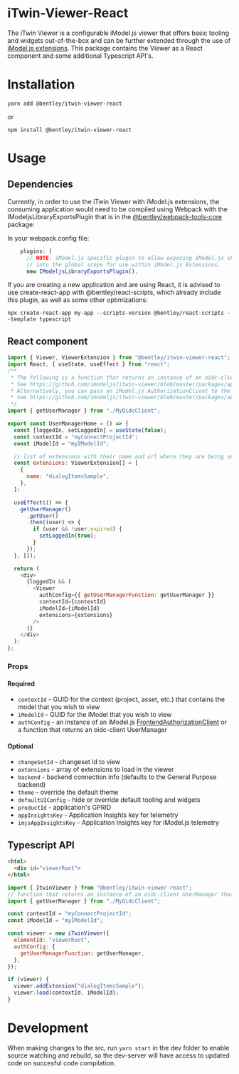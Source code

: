 # iTwin-Viewer-React

The iTwin Viewer is a configurable iModel.js viewer that offers basic tooling and widgets out-of-the-box and can be further extended through the use of [iModel.js extensions](https://github.com/imodeljs/extension-sample). This package contains the Viewer as a React component and some additional Typescript API's.

# Installation

```
yarn add @bentley/itwin-viewer-react
```

or

```
npm install @bentley/itwin-viewer-react
```

# Usage

## Dependencies

Currently, in order to use the iTwin Viewer with iModel.js extensions, the consuming application would need to be compiled using Webpack with the IModeljsLibraryExportsPlugin that is in the [@bentley/webpack-tools-core](https://www.npmjs.com/package/@bentley/webpack-tools-core) package:

In your webpack.config file:

```javascript
    plugins: [
      // NOTE: iModel.js specific plugin to allow exposing iModel.js shared libraries
      // into the global scope for use within iModel.js Extensions.
      new IModeljsLibraryExportsPlugin(),
```

If you are creating a new application and are using React, it is advised to use create-react-app with @bentley/react-scripts, which already include this plugin, as well as some other optimizations:

```
npx create-react-app my-app --scripts-version @bentley/react-scripts --template typescript
```

## React component

```javascript
import { Viewer, ViewerExtension } from "@bentley/itwin-viewer-react";
import React, { useState, useEffect } from "react";
/**
 * The following is a function that returns an instance of an oidc-client UserManager that is configured to authorize an iModel.js backend connection via the Bentley IMS authority
 * See https://github.com/imodeljs/itwin-viewer/blob/master/packages/apps/viewer-sample-react/src/components/home/UserManagerHome.tsx and https://github.com/imodeljs/itwin-viewer/blob/master/packages/apps/viewer-sample-react/src/services/auth/OidcClient.ts for an example
 * Alternatively, you can pass an iModel.js AuthorizationClient to the oidcClient property of the authConfig prop
 * See https://github.com/imodeljs/itwin-viewer/blob/master/packages/apps/viewer-sample-react/src/components/home/AuthClientHome.tsx and https://github.com/imodeljs/itwin-viewer/blob/master/packages/apps/viewer-sample-react/src/services/auth/AuthorizationClient.ts for an example
 */
import { getUserManager } from "./MyOidcClient";

export const UserManagerHome = () => {
  const [loggedIn, setLoggedIn] = useState(false);
  const contextId = "myConnectProjectId";
  const iModelId = "myIModelId";

  // list of extensions with their name and url where they are being served
  const extensions: ViewerExtension[] = [
    {
      name: "dialogItemsSample",
    },
  ];

  useEffect(() => {
    getUserManager()
      .getUser()
      .then((user) => {
        if (user && !user.expired) {
          setLoggedIn(true);
        }
      });
  }, []);

  return (
    <div>
      {loggedIn && (
        <Viewer
          authConfig={{ getUserManagerFunction: getUserManager }}
          contextId={contextId}
          iModelId={iModelId}
          extensions={extensions}
        />
      )}
    </div>
  );
};
```

### Props

#### Required

- `contextId` - GUID for the context (project, asset, etc.) that contains the model that you wish to view
- `iModelId` - GUID for the iModel that you wish to view
- `authConfig` - an instance of an iModel.js [FrontendAuthorizationClient](https://www.imodeljs.org/reference/frontend-authorization-client/authorization/frontendauthorizationclient/) or a function that returns an oidc-client UserManager

#### Optional

- `changeSetId` - changeset id to view
- `extensions` - array of extensions to load in the viewer
- `backend` - backend connection info (defaults to the General Purpose backend)
- `theme` - override the default theme
- `defaultUIConfig` - hide or override default tooling and widgets
- `productId` - application's GPRID
- `appInsightsKey` - Application Insights key for telemetry
- `imjsAppInsightsKey` - Application Insights key for iModel.js telemetry

## Typescript API

```html
<html>
  <div id="viewerRoot">
</html>
```

```javascript
import { ItwinViewer } from "@bentley/itwin-viewer-react";
// function that returns an instance of an oidc-client UserManager that is configured to authorize an iModel.js backend connection via the Bentley IMS authority
import { getUserManager } from "./MyOidcClient";

const contextId = "myConnectProjectId";
const iModelId = "myIModelId";

const viewer = new iTwinViewer({
  elementId: "viewerRoot",
  authConfig: {
    getUserManagerFunction: getUserManager,
  },
});

if (viewer) {
  viewer.addExtension("dialogItemsSample");
  viewer.load(contextId, iModelId);
}
```

# Development

When making changes to the src, run `yarn start` in the dev folder to enable source watching and rebuild, so the dev-server will have access to updated code on succesful code compilation.
